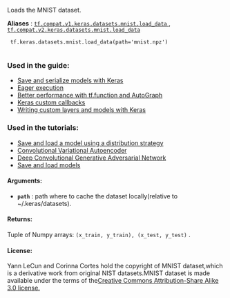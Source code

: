 Loads the MNIST dataset.

**Aliases** : [ `tf.compat.v1.keras.datasets.mnist.load_data` ](/api_docs/python/tf/keras/datasets/mnist/load_data), [ `tf.compat.v2.keras.datasets.mnist.load_data` ](/api_docs/python/tf/keras/datasets/mnist/load_data)

```
 tf.keras.datasets.mnist.load_data(path='mnist.npz')
 
```

### Used in the guide:
- [Save and serialize models with Keras](https://tensorflow.google.cn/guide/keras/save_and_serialize)
- [Eager execution](https://tensorflow.google.cn/guide/eager)
- [Better performance with tf.function and AutoGraph](https://tensorflow.google.cn/guide/function)
- [Keras custom callbacks](https://tensorflow.google.cn/guide/keras/custom_callback)
- [Writing custom layers and models with Keras](https://tensorflow.google.cn/guide/keras/custom_layers_and_models)


### Used in the tutorials:
- [Save and load a model using a distribution strategy](https://tensorflow.google.cn/tutorials/distribute/save_and_load)
- [Convolutional Variational Autoencoder](https://tensorflow.google.cn/tutorials/generative/cvae)
- [Deep Convolutional Generative Adversarial Network](https://tensorflow.google.cn/tutorials/generative/dcgan)
- [Save and load models](https://tensorflow.google.cn/tutorials/keras/save_and_load)


#### Arguments:
- **`path`** : path where to cache the dataset locally(relative to ~/.keras/datasets).


#### Returns:
Tuple of Numpy arrays:  `(x_train, y_train), (x_test, y_test)` .

#### License:
Yann LeCun and Corinna Cortes hold the copyright of MNIST dataset,which is a derivative work from original NIST datasets.MNIST dataset is made available under the terms of the[Creative Commons Attribution-Share Alike 3.0 license.](https://creativecommons.org/licenses/by-sa/3.0/)

